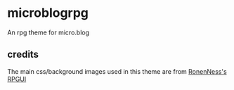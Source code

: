 # microblogrpg
An rpg theme for micro.blog

## credits
The main css/background images used in this theme are from [RonenNess's RPGUI](https://github.com/RonenNess/RPGUI)

